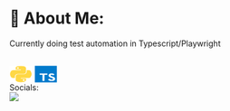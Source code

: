 # 💫 About Me:
Currently doing test automation in Typescript/Playwright

<div style="display: inline_block"><br>
  <img align="center" alt="Andrzej-Py" height="30" width="40" src="https://raw.githubusercontent.com/devicons/devicon/master/icons/python/python-plain.svg">
  <img align="center" alt="Andrzej-Ts" height="30" width="40" src="https://raw.githubusercontent.com/devicons/devicon/master/icons/typescript/typescript-plain.svg">
</div>
<div>
 Socials:
 </div>
 
<div> 
  <a href="https://www.linkedin.com/in/ANSOK99" target="_blank"><img src="https://img.shields.io/badge/-LinkedIn-%230077B5?style=for-the-badge&logo=linkedin&logoColor=white" target="_blank"></a> 
 
</div>
